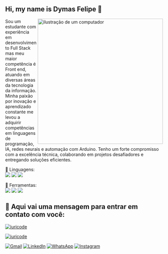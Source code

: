 ## Hi, my name is Dymas Felipe 👋



<img src="https://raw.githubusercontent.com/MicaelliMedeiros/micaellimedeiros/master/image/computer-illustration.png" alt="ilustração de um computador" min-width="400px" max-width="400px" width="400px" align="right">



<p align="left"> 
 Sou um estudante com experiência em desenvolvimento Full Stack mas meu maior competência é Front end, atuando em diversas áreas da tecnologia da informação. Minha paixão por inovação e aprendizado constante me levou a adquirir competências em linguagens de programação, IA, redes neurais e automação com Arduino. Tenho um forte compromisso com a excelência técnica, colaborando em projetos desafiadores e entregando soluções eficientes.
  
</p>


<p>
🦄 Linguagens:<br>
  <img src="https://img.shields.io/badge/Python-3776AB?style=for-the-badge&logo=python&logoColor=white"/>
  <img src="https://img.shields.io/badge/HTML-239120?style=for-the-badge&logo=html5&logoColor=white"/>
  <img src="https://img.shields.io/badge/CSS-239120?&style=for-the-badge&logo=css3&logoColor=white"/>
</p>

<p>
💼 Ferramentas:<br>
  <img src="https://img.shields.io/badge/-Git-333333?style=flat&logo=git"/>
  <img src="https://img.shields.io/badge/-GitHub-333333?style=flat&logo=github"/>
  <img src="https://img.shields.io/badge/-Visual%20Studio%20Code-333333?style=flat&logo=visual-studio-code&logoColor=007ACC"/>
</p>


## 💌 Aqui vai uma mensagem para entrar em contato com você:

[![iuricode](https://github-readme-stats.vercel.app/api?username=oDyKoz&theme=dark)](https://github.com/anuraghazra/github-readme-stats)

[![iuricode](https://github-readme-stats.vercel.app/api/top-langs/?username=oDyKoz&hide=html&layout=compact&theme=dark)](https://github.com/anuraghazra/github-readme-stats)


<p align="left">
  <a href="dymas10felipe20@gmai.com" title="Gmail">
  <img src="https://img.shields.io/badge/-Gmail-FF0000?style=flat-square&labelColor=FF0000&logo=gmail&logoColor=white&link=dymas10felipe20@gmail.com" alt="Gmail"/></a>
  <a href="https://www.linkedin.com/in/dymas-felipe/" title="LinkedIn">
  <img src="https://img.shields.io/badge/-Linkedin-0e76a8?style=flat-square&logo=Linkedin&logoColor=white&link=LINK-DO-SEU-LINKEDIN" alt="LinkedIn"/></a>
  <a href="https://whatsa.me/14997919470" title="WhatsApp">
  <img src="https://img.shields.io/badge/-WhatsApp-25d366?style=flat-square&labelColor=25d366&logo=whatsapp&logoColor=white&link=API-DO-SEU-WHATSAPP" alt="WhatsApp"/></a>
  <a href="https://www.instagram.com/dymais._/" title="Instagram">
  <img src="https://img.shields.io/badge/-Instagram-DF0174?style=flat-square&labelColor=DF0174&logo=instagram&logoColor=white&link=LINK-DO-SEU-INSTAGRAM" alt="Instagram"/></a>
</p>
